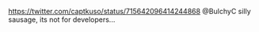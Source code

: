 https://twitter.com/captkuso/status/715642096414244868 @BulchyC silly sausage, its not for developers...